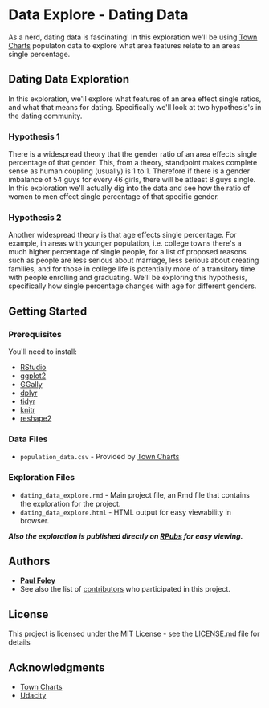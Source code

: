 # Data Explore - Dating Data

As a nerd, dating data is fascinating! In this exploration we'll be using [Town Charts](hhttp://www.towncharts.com/) populaton data to explore what area features relate to an areas single percentage.


## Dating Data Exploration

In this exploration, we'll explore what features of an area effect single ratios, and what that means for dating. Specifically we'll look at two hypothesis's in the dating community.

### Hypothesis 1

There is a widespread theory that the gender ratio of an area effects single percentage of that gender. This, from a theory, standpoint makes complete sense as human coupling (usually) is 1 to 1. Therefore if there is a gender imbalance of 54 guys for every 46 girls, there will be atleast 8 guys single. In this exploration we'll actually dig into the data and see how the ratio of women to men effect single percentage of that specific gender.

### Hypothesis 2

Another widespread theory is that age effects single percentage. For example, in areas with younger population, i.e. college towns there's a much higher percentage of single people, for a list of proposed reasons such as people are less serious about marriage, less serious about creating families, and for those in college life is potentially more of a transitory time with people enrolling and graduating. We'll be exploring this hypothesis, specifically how single percentage changes with age for different genders.


## Getting Started

### Prerequisites
You'll need to install:

* [RStudio](https://www.rstudio.com/products/rstudio/download/)
* [ggplot2](http://ggplot2.org/)
* [GGally](https://ggobi.github.io/ggally/)
* [dplyr](http://dplyr.tidyverse.org/)
* [tidyr](http://tidyr.tidyverse.org/)
* [knitr](https://yihui.name/knitr/)
* [reshape2](https://cran.r-project.org/web/packages/reshape2/index.html)

### Data Files

* `population_data.csv` - Provided by [Town Charts](hhttp://www.towncharts.com/)

### Exploration Files

* `dating_data_explore.rmd` - Main project file, an Rmd file that contains the exploration for the project. 
* `dating_data_explore.html` - HTML output for easy viewability in browser.

_**Also the exploration is published directly on [RPubs](http://rpubs.com/paulfoley/dating_data-explore) for easy viewing.**_


## Authors

* [**Paul Foley**](https://github.com/paulfoley)
* See also the list of [contributors](https://github.com/paulfoley/data-analyst/tree/master/Dating_Data-Explore) who participated in this project.


## License

This project is licensed under the MIT License - see the [LICENSE.md](LICENSE.md) file for details


## Acknowledgments

* [Town Charts](hhttp://www.towncharts.com/)
* [Udacity](https://www.udacity.com/)